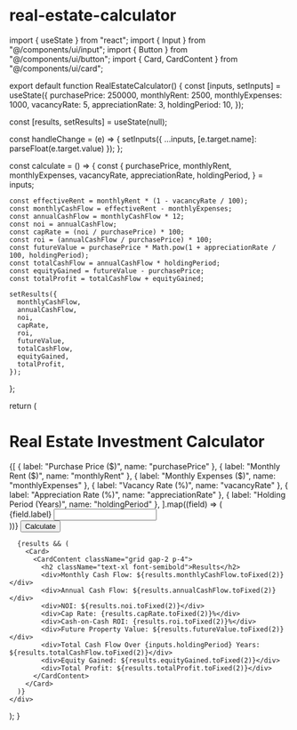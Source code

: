 # real-estate-calculator
import { useState } from "react";
import { Input } from "@/components/ui/input";
import { Button } from "@/components/ui/button";
import { Card, CardContent } from "@/components/ui/card";

export default function RealEstateCalculator() {
  const [inputs, setInputs] = useState({
    purchasePrice: 250000,
    monthlyRent: 2500,
    monthlyExpenses: 1000,
    vacancyRate: 5,
    appreciationRate: 3,
    holdingPeriod: 10,
  });

  const [results, setResults] = useState(null);

  const handleChange = (e) => {
    setInputs({ ...inputs, [e.target.name]: parseFloat(e.target.value) });
  };

  const calculate = () => {
    const {
      purchasePrice,
      monthlyRent,
      monthlyExpenses,
      vacancyRate,
      appreciationRate,
      holdingPeriod,
    } = inputs;

    const effectiveRent = monthlyRent * (1 - vacancyRate / 100);
    const monthlyCashFlow = effectiveRent - monthlyExpenses;
    const annualCashFlow = monthlyCashFlow * 12;
    const noi = annualCashFlow;
    const capRate = (noi / purchasePrice) * 100;
    const roi = (annualCashFlow / purchasePrice) * 100;
    const futureValue = purchasePrice * Math.pow(1 + appreciationRate / 100, holdingPeriod);
    const totalCashFlow = annualCashFlow * holdingPeriod;
    const equityGained = futureValue - purchasePrice;
    const totalProfit = totalCashFlow + equityGained;

    setResults({
      monthlyCashFlow,
      annualCashFlow,
      noi,
      capRate,
      roi,
      futureValue,
      totalCashFlow,
      equityGained,
      totalProfit,
    });
  };

  return (
    <div className="grid gap-4 max-w-xl mx-auto p-4">
      <h1 className="text-2xl font-bold">Real Estate Investment Calculator</h1>
      <Card>
        <CardContent className="grid gap-2 p-4">
          {[
            { label: "Purchase Price ($)", name: "purchasePrice" },
            { label: "Monthly Rent ($)", name: "monthlyRent" },
            { label: "Monthly Expenses ($)", name: "monthlyExpenses" },
            { label: "Vacancy Rate (%)", name: "vacancyRate" },
            { label: "Appreciation Rate (%)", name: "appreciationRate" },
            { label: "Holding Period (Years)", name: "holdingPeriod" },
          ].map((field) => (
            <div key={field.name}>
              <label className="block text-sm font-medium mb-1">{field.label}</label>
              <Input
                type="number"
                name={field.name}
                value={inputs[field.name]}
                onChange={handleChange}
              />
            </div>
          ))}
          <Button onClick={calculate}>Calculate</Button>
        </CardContent>
      </Card>

      {results && (
        <Card>
          <CardContent className="grid gap-2 p-4">
            <h2 className="text-xl font-semibold">Results</h2>
            <div>Monthly Cash Flow: ${results.monthlyCashFlow.toFixed(2)}</div>
            <div>Annual Cash Flow: ${results.annualCashFlow.toFixed(2)}</div>
            <div>NOI: ${results.noi.toFixed(2)}</div>
            <div>Cap Rate: {results.capRate.toFixed(2)}%</div>
            <div>Cash-on-Cash ROI: {results.roi.toFixed(2)}%</div>
            <div>Future Property Value: ${results.futureValue.toFixed(2)}</div>
            <div>Total Cash Flow Over {inputs.holdingPeriod} Years: ${results.totalCashFlow.toFixed(2)}</div>
            <div>Equity Gained: ${results.equityGained.toFixed(2)}</div>
            <div>Total Profit: ${results.totalProfit.toFixed(2)}</div>
          </CardContent>
        </Card>
      )}
    </div>
  );
}
